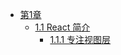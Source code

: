 * [第1章](./Ch01/01.md)
    * [1.1 React 简介](./Ch01/01/1.md)
        * [1.1.1 专注视图层](./Ch01/01/1.1.md)